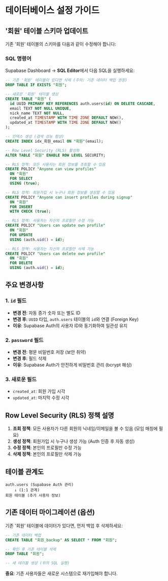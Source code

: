 # 데이터베이스 설정 가이드

## '회원' 테이블 스키마 업데이트

기존 '회원' 테이블의 스키마를 다음과 같이 수정해야 합니다:

### SQL 명령어

Supabase Dashboard → **SQL Editor**에서 다음 SQL을 실행하세요:

```sql
-- 기존 '회원' 테이블이 있다면 삭제 (주의: 기존 데이터 백업 권장)
DROP TABLE IF EXISTS "회원";

-- 새로운 '회원' 테이블 생성
CREATE TABLE "회원" (
  id UUID PRIMARY KEY REFERENCES auth.users(id) ON DELETE CASCADE,
  email TEXT NOT NULL UNIQUE,
  nick_name TEXT NOT NULL,
  created_at TIMESTAMP WITH TIME ZONE DEFAULT NOW(),
  updated_at TIMESTAMP WITH TIME ZONE DEFAULT NOW()
);

-- 인덱스 생성 (검색 성능 향상)
CREATE INDEX idx_회원_email ON "회원"(email);

-- Row Level Security (RLS) 활성화
ALTER TABLE "회원" ENABLE ROW LEVEL SECURITY;

-- RLS 정책: 모든 사용자는 회원 정보를 조회할 수 있음
CREATE POLICY "Anyone can view profiles"
  ON "회원"
  FOR SELECT
  USING (true);

-- RLS 정책: 회원가입 시 누구나 회원 정보를 생성할 수 있음
CREATE POLICY "Anyone can insert profiles during signup"
  ON "회원"
  FOR INSERT
  WITH CHECK (true);

-- RLS 정책: 사용자는 자신의 프로필만 수정 가능
CREATE POLICY "Users can update own profile"
  ON "회원"
  FOR UPDATE
  USING (auth.uid() = id);

-- RLS 정책: 사용자는 자신의 프로필만 삭제 가능
CREATE POLICY "Users can delete own profile"
  ON "회원"
  FOR DELETE
  USING (auth.uid() = id);
```

## 주요 변경사항

### 1. `id` 필드
- **변경 전**: 자동 증가 숫자 또는 별도 ID
- **변경 후**: `UUID` 타입, `auth.users` 테이블의 `id`와 연결 (Foreign Key)
- **이유**: Supabase Auth의 사용자 ID와 동기화하여 일관성 유지

### 2. `password` 필드
- **변경 전**: 평문 비밀번호 저장 (보안 취약)
- **변경 후**: 필드 삭제
- **이유**: Supabase Auth가 안전하게 비밀번호 관리 (bcrypt 해싱)

### 3. 새로운 필드
- `created_at`: 회원 가입 시각
- `updated_at`: 마지막 수정 시각

## Row Level Security (RLS) 정책 설명

1. **조회 정책**: 모든 사용자가 다른 회원의 닉네임/이메일을 볼 수 있음 (모임 매칭에 필요)
2. **생성 정책**: 회원가입 시 누구나 생성 가능 (Auth 인증 후 자동 생성)
3. **수정 정책**: 본인의 프로필만 수정 가능
4. **삭제 정책**: 본인의 프로필만 삭제 가능

## 테이블 관계도

```
auth.users (Supabase Auth 관리)
    ↓ (1:1 관계)
회원 테이블 (추가 사용자 정보)
```

## 기존 데이터 마이그레이션 (옵션)

기존 '회원' 테이블에 데이터가 있다면, 먼저 백업 후 삭제하세요:

```sql
-- 기존 데이터 백업
CREATE TABLE "회원_backup" AS SELECT * FROM "회원";

-- 확인 후 기존 테이블 삭제
DROP TABLE "회원";

-- 새 테이블 생성 (위의 SQL 실행)
```

**중요**: 기존 사용자들은 새로운 시스템으로 재가입해야 합니다.
